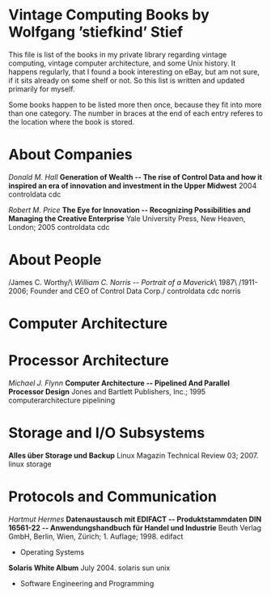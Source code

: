# Vintage Computing Books by Wolfgang ’stiefkind’ Stief

This file is list of the books in my private library regarding vintage
computing, vintage computer architecture, and some Unix history. It
happens regularly, that I found a book interesting on eBay, but am not
sure, if it sits already on some shelf or not. So this list is written
and updated primarily for myself.

Some books happen to be listed more then once, because they fit into
more than one category. The number in braces at the end of each entry
referes to the location where the book is stored.


# About Companies

*Donald M. Hall*
**Generation of Wealth -- The rise of Control Data and how it inspired an era of innovation and investment in the Upper Midwest**
2004
controldata cdc

*Robert M. Price*
**The Eye for Innovation -- Recognizing Possibilities and Managing the Creative Enterprise**
Yale University Press, New Heaven, London; 2005
controldata cdc


# About People

/James C. Worthy/\\
*William C. Norris -- Portrait of a Maverick*\\
1987\\
/1911-2006; Founder and CEO of Control Data Corp./
controldata cdc norris


# Computer Architecture


# Processor Architecture

*Michael J. Flynn*
**Computer Architecture -- Pipelined And Parallel Processor Design**
Jones and Bartlett Publishers, Inc.; 1995
computerarchitecture pipelining




# Storage and I/O Subsystems


**Alles über Storage und Backup**
Linux Magazin Technical Review 03; 2007.
linux storage



# Protocols and Communication

*Hartmut Hermes*
**Datenaustausch mit EDIFACT -- Produktstammdaten DIN 16561-22 -- Anwendungshandbuch für Handel und Industrie**
Beuth Verlag GmbH, Berlin, Wien, Zürich; 1. Auflage; 1998.
edifact


* Operating Systems


**Solaris White Album**
July 2004.
solaris sun unix



* Software Engineering and Programming

